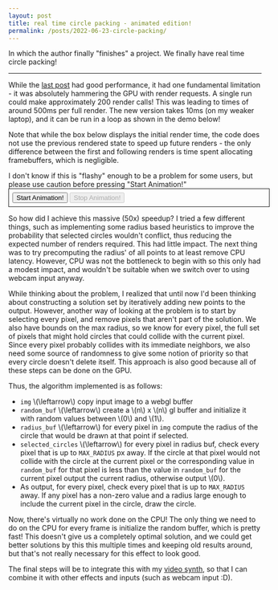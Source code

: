 ```yaml
---
layout: post
title: real time circle packing - animated edition!
permalink: /posts/2022-06-23-circle-packing/
---
```


In which the author finally "finishes" a project. We finally have real time
circle packing!

---

<link rel="stylesheet" href="{{ '/static/pi_digits/style.css' | relative_url }}">
<style>
canvas {
width: 100%;
}
</style>
<script src="{{ '/static/circle_packing/post.js' | relative_url }}" type="text/javascript"></script>
<script src="{{ '/static/circle_packing/webgl-common/common.js' | relative_url }}"></script>
<script src="{{ '/static/circle_packing/common.js' | relative_url }}" type="text/javascript"></script>
<script src="{{ '/static/circle_packing/twgl-full.min.js' | relative_url }}" type="text/javascript"></script>
<script>
const img_path = "{{ '/static/circle_packing/image.jpeg' | relative_url }}";
const shader_path = "{{ '/static/circle_packing/ver8/compute.frag.c' | relative_url }}";
</script>
<script src="{{ '/static/circle_packing/ver8/script.js' | relative_url }}" type="text/javascript"></script>

While the [last post](../2022-06-17-circle-packing) had good performance, it had
one fundamental limitation - it was absolutely hammering the GPU with render
requests. A single run could make approximately 200 render calls! This was
leading to times of around 500ms per full render. The new version takes 10ms (on
my weaker laptop), and it can be run
in a loop as shown in the demo below!

Note that while the box below displays the initial render time, the code does
not use the previous rendered state to speed up future renders - the only
difference between the first and following renders is time spent allocating
framebuffers, which is negligible.

<div class="isa_error" onclick="(() => { fadeOutEl(this); })()">
I don't know if this is "flashy" enough to be a problem for some users, but
please use caution before pressing "Start Animation!"
</div>

<div id="container1" style="width: 100%; border: solid 1px; padding: 0.5em;">
<button id="start1">Start Animation!</button>
<button id="stop1" disabled>Stop Animation!</button>
<br>
</div>
<script>
let cancel_animation = false;
let finished_promise = null;
let finished_cb = null;
document.addEventListener("DOMContentLoaded", async function() {
const container = document.getElementById("container1");

const stats = document.createElement("code");
container.appendChild(stats);
const draw = await ver8_main(container, img_path, shader_path);
const start = performance.now();
draw();
const time = performance.now() - start;
stats.innerText = "Initial render in " + time + "ms";

const loop = () => {
draw();
if (cancel_animation) {
finished_cb();
} else {
requestAnimationFrame(loop);
}
};

const btn_stop = document.getElementById("stop1");
const btn_start = document.getElementById("start1");

btn_start.onclick = () => {
btn_start.disabled = true;
finished_promise = new Promise((r) => {
finished_cb = r;
requestAnimationFrame(loop);
});
btn_stop.disabled = false;
};

btn_stop.onclick = async () => {
btn_stop.disabled = true;;
cancel_animation = true;
await finished_promise;
cancel_animation = false;
btn_start.disabled = false;
};
});
</script>

So how did I achieve this massive (50x) speedup? I tried a few different things,
such as implementing some radius based heuristics to improve the probability
that selected circles wouldn't conflict, thus reducing the expected number of
renders required. This had little impact. The next thing was to try precomputing
the radius' of all points to at least remove CPU latency. However, CPU was not
the bottleneck to begin with so this only had a modest impact, and wouldn't be
suitable when we switch over to using webcam input anyway.

While thinking about the problem, I realized that until now I'd been thinking
about constructing a solution set by iteratively adding new points to the
output. However, another way of looking at the problem is to start by selecting
every pixel, and remove pixels that aren't part of the solution. We also have
bounds on the max radius, so we know for every pixel, the full set of pixels
that might hold circles that could collide with the current pixel. Since every
pixel probably collides with its immediate neighbors, we also need some source
of randomness to give some notion of priority so that every circle doesn't
delete itself. This approach is also good because all of these steps can be done
on the GPU.

Thus, the algorithm implemented is as follows:

+ `img` \\(\leftarrow\\) copy input image to a webgl buffer
+ `random_buf` \\(\leftarrow\\) create a \\(n\\) x \\(n\\) gl buffer and
  initialize it with random values between \\(0\\) and \\(1\\).
+ `radius_buf` \\(\leftarrow\\) for every pixel in `img` compute the radius of
  the circle that would be drawn at that point if selected.
+ `selected_circles` \\(\leftarrow\\) for every pixel in radius buf, check every
  pixel that is up to `MAX_RADIUS` px away. If the circle at that pixel
  would not collide with the circle at the current pixel or the corresponding
  value in `random_buf` for that pixel is less than the value in `random_buf`
  for the current pixel output the current radius, otherwise output \\(0\\).
+ As output, for every pixel, check every pixel that is up to `MAX_RADIUS`
  away. If any pixel has a non-zero value and a radius large enough to include
  the current pixel in the circle, draw the circle.

Now, there's virtually no work done on the CPU! The only thing we need to do on
the CPU for every frame is initialize the random buffer, which is pretty fast!
This doesn't give us a completely optimal solution, and we could get better
solutions by this this multiple times and keeping old results around, but that's
not really necessary for this effect to look good.

The final steps will be to integrate this with my [video synth](/video-synth),
so that I can combine it with other effects and inputs (such as webcam input
:D).
